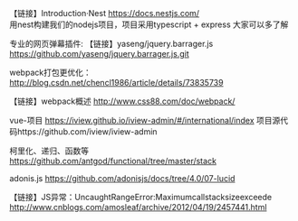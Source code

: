 【链接】Introduction·Nest
https://docs.nestjs.com/    
用nest构建我们的nodejs项目，项目采用typescript + express 大家可以多了解

 专业的网页弹幕插件:
【链接】yaseng/jquery.barrager.js
 https://github.com/yaseng/jquery.barrager.js.git


webpack打包更优化：
 http://blog.csdn.net/chencl1986/article/details/73835739   


【链接】webpack概述
http://www.css88.com/doc/webpack/    


vue-项目
https://iview.github.io/iview-admin/#/international/index
 项目源代码https://github.com/iview/iview-admin   


柯里化、递归、函数等
https://github.com/antgod/functional/tree/master/stack


adonis.js
https://github.com/adonisjs/docs/tree/4.0/07-lucid  


【链接】JS异常：UncaughtRangeError:Maximumcallstacksizeexceede
http://www.cnblogs.com/amosleaf/archive/2012/04/19/2457441.html

